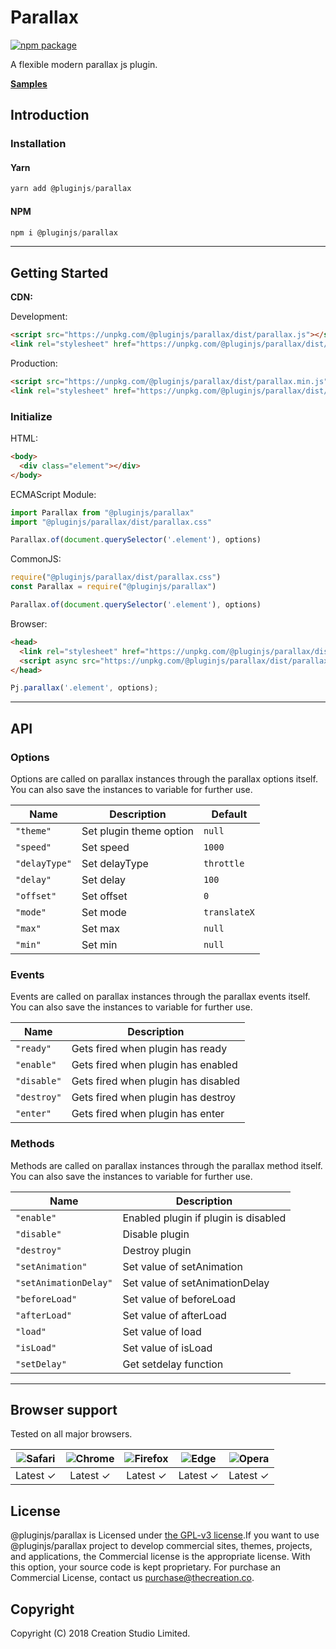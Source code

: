 # Parallax

[![npm package](https://img.shields.io/npm/v/@pluginjs/parallax.svg)](https://www.npmjs.com/package/@pluginjs/parallax)

A flexible modern parallax js plugin.

**[Samples](https://codesandbox.io/s/github/pluginjs/plugin.js/tree/master/modules/parallax/samples)**

## Introduction

### Installation

#### Yarn

```javascript
yarn add @pluginjs/parallax
```

#### NPM

```javascript
npm i @pluginjs/parallax
```

---

## Getting Started

**CDN:**

Development:

```html
<script src="https://unpkg.com/@pluginjs/parallax/dist/parallax.js"></script>
<link rel="stylesheet" href="https://unpkg.com/@pluginjs/parallax/dist/parallax.css">
```

Production:

```html
<script src="https://unpkg.com/@pluginjs/parallax/dist/parallax.min.js"></script>
<link rel="stylesheet" href="https://unpkg.com/@pluginjs/parallax/dist/parallax.min.css">
```

### Initialize

HTML:

```html
<body>
  <div class="element"></div>
</body>
```

ECMAScript Module:

```javascript
import Parallax from "@pluginjs/parallax"
import "@pluginjs/parallax/dist/parallax.css"

Parallax.of(document.querySelector('.element'), options)
```

CommonJS:

```javascript
require("@pluginjs/parallax/dist/parallax.css")
const Parallax = require("@pluginjs/parallax")

Parallax.of(document.querySelector('.element'), options)
```

Browser:

```html
<head>
  <link rel="stylesheet" href="https://unpkg.com/@pluginjs/parallax/dist/parallax.css">
  <script async src="https://unpkg.com/@pluginjs/parallax/dist/parallax.js"></script>
</head>
```

```javascript
Pj.parallax('.element', options);
```

---

## API

### Options

Options are called on parallax instances through the parallax options itself.
You can also save the instances to variable for further use.

Name | Description | Default
-----|--------------|-----
`"theme"` | Set plugin theme option | `null`
`"speed"` | Set speed | `1000`
`"delayType"` | Set delayType | `throttle`
`"delay"` | Set delay | `100`
`"offset"` | Set offset | `0`
`"mode"` | Set mode | `translateX`
`"max"` | Set max | `null`
`"min"` | Set min | `null`

### Events

Events are called on parallax instances through the parallax events itself.
You can also save the instances to variable for further use.

Name | Description
-----|-----
`"ready"` | Gets fired when plugin has ready
`"enable"` | Gets fired when plugin has enabled
`"disable"` | Gets fired when plugin has disabled
`"destroy"` | Gets fired when plugin has destroy
`"enter"` | Gets fired when plugin has enter

### Methods

Methods are called on parallax instances through the parallax method itself.
You can also save the instances to variable for further use.

Name | Description
-----|-----
`"enable"` | Enabled plugin if plugin is disabled
`"disable"` | Disable plugin
`"destroy"` | Destroy plugin
`"setAnimation"` | Set value of setAnimation
`"setAnimationDelay"` | Set value of setAnimationDelay
`"beforeLoad"` | Set value of beforeLoad
`"afterLoad"` | Set value of afterLoad
`"load"` | Set value of load
`"isLoad"` | Set value of isLoad
`"setDelay"` | Get setdelay function
---

## Browser support

Tested on all major browsers.

| <img src="https://raw.githubusercontent.com/alrra/browser-logos/master/src/safari/safari_32x32.png" alt="Safari"> | <img src="https://raw.githubusercontent.com/alrra/browser-logos/master/src/chrome/chrome_32x32.png" alt="Chrome"> | <img src="https://raw.githubusercontent.com/alrra/browser-logos/master/src/firefox/firefox_32x32.png" alt="Firefox"> | <img src="https://raw.githubusercontent.com/alrra/browser-logos/master/src/edge/edge_32x32.png" alt="Edge"> | <img src="https://raw.githubusercontent.com/alrra/browser-logos/master/src/opera/opera_32x32.png" alt="Opera"> |
|:--:|:--:|:--:|:--:|:--:|
| Latest ✓ | Latest ✓ | Latest ✓ | Latest ✓ | Latest ✓ |

## License

@pluginjs/parallax is Licensed under [the GPL-v3 license](LICENSE).If you want to use @pluginjs/parallax project to develop commercial sites, themes, projects, and applications, the Commercial license is the appropriate license. With this option, your source code is kept proprietary. For purchase an Commercial License, contact us purchase@thecreation.co.

## Copyright

Copyright (C) 2018 Creation Studio Limited.
